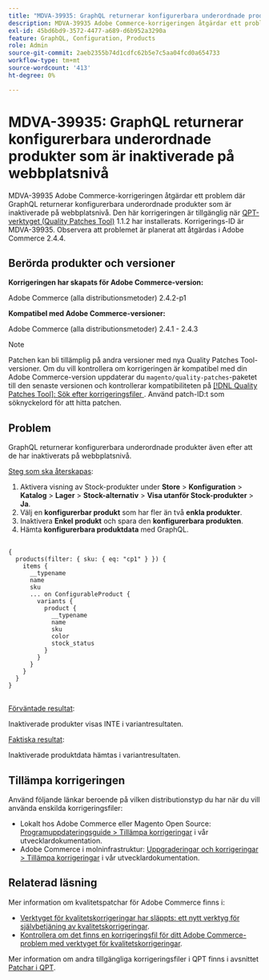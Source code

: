 ```yaml
---
title: "MDVA-39935: GraphQL returnerar konfigurerbara underordnade produkter som är inaktiverade på webbplatsnivå"
description: MDVA-39935 Adobe Commerce-korrigeringen åtgärdar ett problem där GraphQL returnerar konfigurerbara underordnade produkter som är inaktiverade på webbplatsnivå. Den här korrigeringen är tillgänglig när [QPT-verktyget (Quality Patches Tool)](https://experienceleague.adobe.com/sv/docs/commerce-operations/upgrade-guide/patches/overview) 1.1.2 är installerat. Korrigerings-ID är MDVA-39935. Observera att problemet är planerat att åtgärdas i Adobe Commerce 2.4.4.
exl-id: 45bd6bd9-3572-4477-a689-d6b952a3290a
feature: GraphQL, Configuration, Products
role: Admin
source-git-commit: 2aeb2355b74d1cdfc62b5e7c5aa04fcd0a654733
workflow-type: tm+mt
source-wordcount: '413'
ht-degree: 0%

---
```


# MDVA-39935: GraphQL returnerar konfigurerbara underordnade produkter som är inaktiverade på webbplatsnivå

MDVA-39935 Adobe Commerce-korrigeringen åtgärdar ett problem där GraphQL returnerar konfigurerbara underordnade produkter som är inaktiverade på webbplatsnivå. Den här korrigeringen är tillgänglig när [QPT-verktyget (Quality Patches Tool)](https://experienceleague.adobe.com/sv/docs/commerce-operations/upgrade-guide/patches/overview) 1.1.2 har installerats. Korrigerings-ID är MDVA-39935. Observera att problemet är planerat att åtgärdas i Adobe Commerce 2.4.4.

## Berörda produkter och versioner

**Korrigeringen har skapats för Adobe Commerce-version:**

Adobe Commerce (alla distributionsmetoder) 2.4.2-p1

**Kompatibel med Adobe Commerce-versioner:**

Adobe Commerce (alla distributionsmetoder) 2.4.1 - 2.4.3

>[!NOTE]
>
>Patchen kan bli tillämplig på andra versioner med nya Quality Patches Tool-versioner. Om du vill kontrollera om korrigeringen är kompatibel med din Adobe Commerce-version uppdaterar du `magento/quality-patches`-paketet till den senaste versionen och kontrollerar kompatibiliteten på [[!DNL Quality Patches Tool]: Sök efter korrigeringsfiler ](https://experienceleague.adobe.com/tools/commerce-quality-patches/index.html?lang=sv-SE). Använd patch-ID:t som söknyckelord för att hitta patchen.

## Problem

GraphQL returnerar konfigurerbara underordnade produkter även efter att de har inaktiverats på webbplatsnivå.

<u>Steg som ska återskapas</u>:

1. Aktivera visning av Stock-produkter under **Store** > **Konfiguration** > **Katalog** > **Lager** > **Stock-alternativ** > **Visa utanför Stock-produkter** > **Ja**.
1. Välj en **konfigurerbar produkt** som har fler än två **enkla produkter**.
1. Inaktivera **Enkel produkt** och spara den **konfigurerbara produkten**.
1. Hämta **konfigurerbara produktdata** med GraphQL.

<pre>
  <code class="language-graphql">
&lbrace;
  products(filter: { sku: { eq: "cp1" } }) &lbrace;
    items &lbrace;
      __typename
      name
      sku
      ... on ConfigurableProduct &lbrace;
        variants &lbrace;
          product &lbrace;
            __typename
            name
            sku
            color
            stock_status
          &rbrace;
        &rbrace;
      &rbrace;
    &rbrace;
  &rbrace;
&rbrace;
</code>
</pre>

<u>Förväntade resultat</u>:

Inaktiverade produkter visas INTE i variantresultaten.

<u>Faktiska resultat</u>:

Inaktiverade produktdata hämtas i variantresultaten.

## Tillämpa korrigeringen

Använd följande länkar beroende på vilken distributionstyp du har när du vill använda enskilda korrigeringsfiler:

* Lokalt hos Adobe Commerce eller Magento Open Source: [Programuppdateringsguide > Tillämpa korrigeringar](https://experienceleague.adobe.com/sv/docs/commerce-operations/tools/quality-patches-tool/usage) i vår utvecklardokumentation.
* Adobe Commerce i molninfrastruktur: [Uppgraderingar och korrigeringar > Tillämpa korrigeringar](https://experienceleague.adobe.com/sv/docs/commerce-cloud-service/user-guide/develop/upgrade/apply-patches) i vår utvecklardokumentation.

## Relaterad läsning

Mer information om kvalitetspatchar för Adobe Commerce finns i:

* [Verktyget för kvalitetskorrigeringar har släppts: ett nytt verktyg för självbetjäning av kvalitetskorrigeringar](/help/announcements/adobe-commerce-announcements/magento-quality-patches-released-new-tool-to-self-serve-quality-patches.md).
* [Kontrollera om det finns en korrigeringsfil för ditt Adobe Commerce-problem med verktyget för kvalitetskorrigeringar](/help/support-tools/patches-available-in-qpt-tool/check-patch-for-magento-issue-with-magento-quality-patches.md).

Mer information om andra tillgängliga korrigeringsfiler i QPT finns i avsnittet [Patchar i QPT](https://support.magento.com/hc/en-us/sections/360010506631-Patches-available-in-QPT-tool-).
